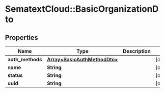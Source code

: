# SematextCloud::BasicOrganizationDto

## Properties

| Name             | Type                                                         | Description | Notes      |
| ---------------- | ------------------------------------------------------------ | ----------- | ---------- |
| **auth_methods** | [**Array&lt;BasicAuthMethodDto&gt;**](BasicAuthMethodDto.md) |             | [optional] |
| **name**         | **String**                                                   |             | [optional] |
| **status**       | **String**                                                   |             | [optional] |
| **uuid**         | **String**                                                   |             | [optional] |
